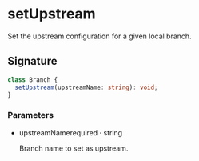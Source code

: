 # setUpstream

Set the upstream configuration for a given local branch.

## Signature

```ts
class Branch {
  setUpstream(upstreamName: string): void;
}
```

### Parameters

<ul class="param-ul">
  <li class="param-li param-li-root">
    <span class="param-name">upstreamName</span><span class="param-required">required</span>&nbsp;·&nbsp;<span class="param-type">string</span>
    <br>
    <p class="param-description">Branch name to set as upstream.</p>
  </li>
</ul>